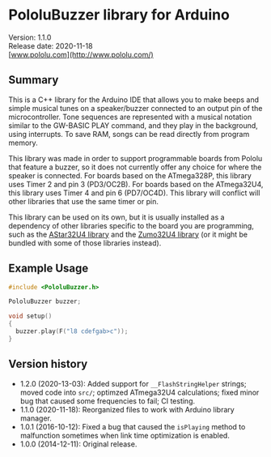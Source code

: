 # PololuBuzzer library for Arduino

Version: 1.1.0<br/>
Release date: 2020-11-18<br/>
[www.pololu.com](http://www.pololu.com/)

## Summary

This is a C++ library for the Arduino IDE that allows you to make beeps and simple musical tunes on a speaker/buzzer connected to an output pin of the microcontroller.  Tone sequences are represented with a musical notation similar to the GW-BASIC PLAY command, and they play in the background, using interrupts.  To save RAM, songs can be read directly from program memory.

This library was made in order to support programmable boards from Pololu that feature a buzzer, so it does not currently offer any choice for where the speaker is connected.  For boards based on the ATmega328P, this library uses Timer 2 and pin 3 (PD3/OC2B).  For boards based on the ATmega32U4, this library uses Timer 4 and pin 6 (PD7/OC4D).  This library will conflict will other libraries that use the same timer or pin.

This library can be used on its own, but it is usually installed as a dependency of other libraries specific to the board you are programming, such as the [AStar32U4 library](https://github.com/pololu/a-star-32u4-arduino-library) and the [Zumo32U4 library](https://github.com/pololu/zumo-32u4-arduino-library) (or it might be bundled with some of those libraries instead).

## Example Usage

```cpp
#include <PololuBuzzer.h>

PololuBuzzer buzzer;

void setup()
{
  buzzer.play(F("l8 cdefgab>c"));
}
```

## Version history

* 1.2.0 (2020-13-03): Added support for `__FlashStringHelper` strings; moved code into `src/`; optimzed ATmega32U4 calculations; fixed minor bug that caused some frequencies to fail; CI testing.
* 1.1.0 (2020-11-18): Reorganized files to work with Arduino library manager.
* 1.0.1 (2016-10-12): Fixed a bug that caused the `isPlaying` method to malfunction sometimes when link time optimization is enabled.
* 1.0.0 (2014-12-11): Original release.
